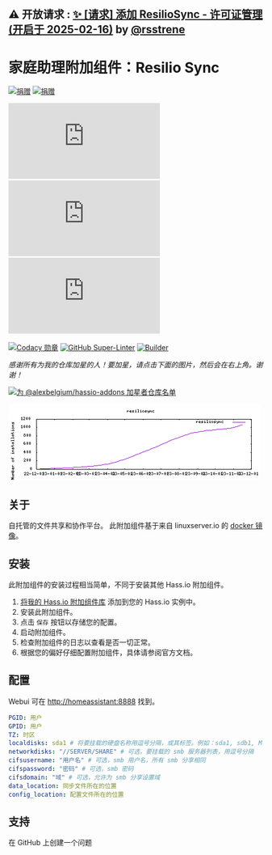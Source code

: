 ## &#9888; 开放请求 : [✨ [请求] 添加 ResilioSync - 许可证管理 (开启于 2025-02-16)](https://github.com/alexbelgium/hassio-addons/issues/1773) by [@rsstrene](https://github.com/rsstrene)
# 家庭助理附加组件：Resilio Sync

[![捐赠][donation-badge]](https://www.buymeacoffee.com/alexbelgium)
[![捐赠][paypal-badge]](https://www.paypal.com/donate/?hosted_button_id=DZFULJZTP3UQA)

![版本](https://img.shields.io/badge/dynamic/json?label=版本&query=%24.version&url=https%3A%2F%2Fraw.githubusercontent.com%2Falexbelgium%2Fhassio-addons%2Fmaster%2Fresiliosync%2Fconfig.json)
![入口](https://img.shields.io/badge/dynamic/json?label=入口&query=%24.ingress&url=https%3A%2F%2Fraw.githubusercontent.com%2Falexbelgium%2Fhassio-addons%2Fmaster%2Fresiliosync%2Fconfig.json)
![架构](https://img.shields.io/badge/dynamic/json?color=success&label=架构&query=%24.arch&url=https%3A%2F%2Fraw.githubusercontent.com%2Falexbelgium%2Fhassio-addons%2Fmaster%2Fresiliosync%2Fconfig.json)

[![Codacy 勋章](https://app.codacy.com/project/badge/Grade/9c6cf10bdbba45ecb202d7f579b5be0e)](https://www.codacy.com/gh/alexbelgium/hassio-addons/dashboard?utm_source=github.com&utm_medium=referral&utm_content=alexbelgium/hassio-addons&utm_campaign=Badge_Grade)
[![GitHub Super-Linter](https://img.shields.io/github/actions/workflow/status/alexbelgium/hassio-addons/weekly-supelinter.yaml?label=Lint%20代码%20库)](https://github.com/alexbelgium/hassio-addons/actions/workflows/weekly-supelinter.yaml)
[![Builder](https://img.shields.io/github/actions/workflow/status/alexbelgium/hassio-addons/onpush_builder.yaml?label=构建器)](https://github.com/alexbelgium/hassio-addons/actions/workflows/onpush_builder.yaml)

[donation-badge]: https://img.shields.io/badge/买杯咖啡%20(无%20paypal)-%23d32f2f?logo=buy-me-a-coffee&style=flat&logoColor=white
[paypal-badge]: https://img.shields.io/badge/用%20Paypal%20买杯咖啡-0070BA?logo=paypal&style=flat&logoColor=white

_感谢所有为我的仓库加星的人！要加星，请点击下面的图片，然后会在右上角。谢谢！_

[![为 @alexbelgium/hassio-addons 加星者仓库名单](https://raw.githubusercontent.com/alexbelgium/hassio-addons/master/.github/stars2.svg)](https://github.com/alexbelgium/hassio-addons/stargazers)

![下载演变](https://raw.githubusercontent.com/alexbelgium/hassio-addons/master/resiliosync/stats.png)

## 关于

自托管的文件共享和协作平台。
此附加组件基于来自 linuxserver.io 的 [docker 镜像](https://github.com/linuxserver/resilio-sync)。

## 安装

此附加组件的安装过程相当简单，不同于安装其他 Hass.io 附加组件。

1. [将我的 Hass.io 附加组件库][repository] 添加到您的 Hass.io 实例中。
1. 安装此附加组件。
1. 点击 `保存` 按钮以存储您的配置。
1. 启动附加组件。
1. 检查附加组件的日志以查看是否一切正常。
1. 根据您的偏好仔细配置附加组件，具体请参阅官方文档。

## 配置

Webui 可在 <http://homeassistant:8888> 找到。

```yaml
PGID: 用户
GPID: 用户
TZ: 时区
localdisks: sda1 # 将要挂载的硬盘名称用逗号分隔，或其标签。例如：sda1, sdb1, MYNAS...
networkdisks: "//SERVER/SHARE" # 可选，要挂载的 smb 服务器列表，用逗号分隔
cifsusername: "用户名" # 可选，smb 用户名，所有 smb 分享相同
cifspassword: "密码" # 可选，smb 密码
cifsdomain: "域" # 可选，允许为 smb 分享设置域
data_location: 同步文件所在的位置
config_location: 配置文件所在的位置
```

## 支持

在 GitHub 上创建一个问题

[repository]: https://github.com/alexbelgium/hassio-addons